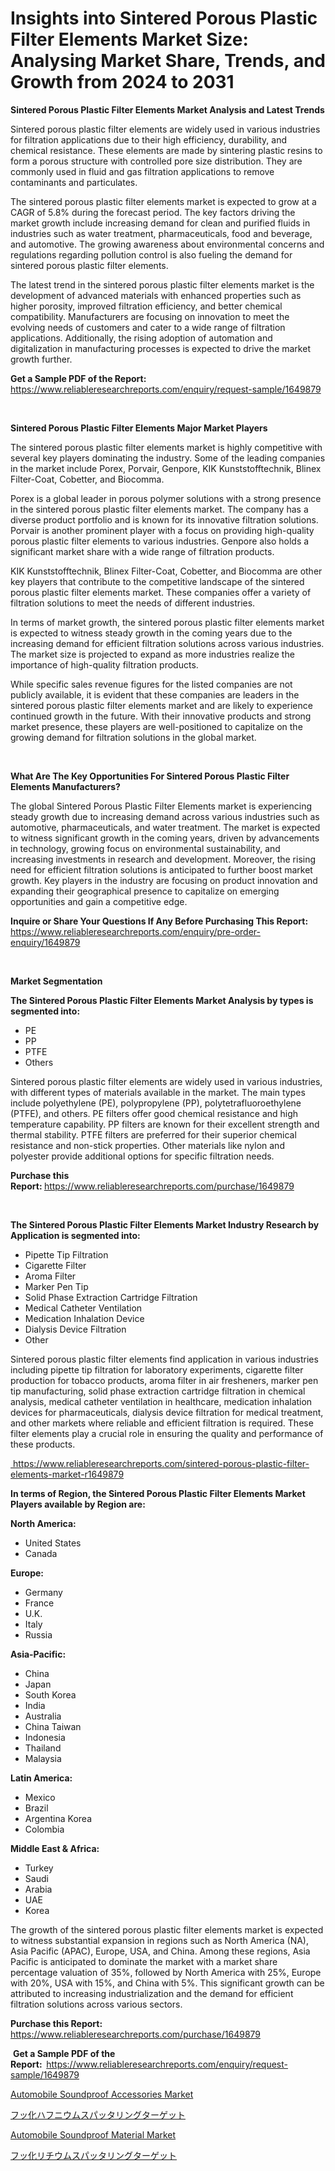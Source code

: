 <p><h1>Insights into Sintered Porous Plastic Filter Elements Market Size: Analysing Market Share, Trends, and Growth from 2024 to 2031</h1></p><p><strong>Sintered Porous Plastic Filter Elements Market Analysis and Latest Trends</strong></p>
<p><p>Sintered porous plastic filter elements are widely used in various industries for filtration applications due to their high efficiency, durability, and chemical resistance. These elements are made by sintering plastic resins to form a porous structure with controlled pore size distribution. They are commonly used in fluid and gas filtration applications to remove contaminants and particulates.</p><p>The sintered porous plastic filter elements market is expected to grow at a CAGR of 5.8% during the forecast period. The key factors driving the market growth include increasing demand for clean and purified fluids in industries such as water treatment, pharmaceuticals, food and beverage, and automotive. The growing awareness about environmental concerns and regulations regarding pollution control is also fueling the demand for sintered porous plastic filter elements.</p><p>The latest trend in the sintered porous plastic filter elements market is the development of advanced materials with enhanced properties such as higher porosity, improved filtration efficiency, and better chemical compatibility. Manufacturers are focusing on innovation to meet the evolving needs of customers and cater to a wide range of filtration applications. Additionally, the rising adoption of automation and digitalization in manufacturing processes is expected to drive the market growth further.</p></p>
<p><strong>Get a Sample PDF of the Report:&nbsp;</strong> <a href="https://www.reliableresearchreports.com/enquiry/request-sample/1649879">https://www.reliableresearchreports.com/enquiry/request-sample/1649879</a></p>
<p>&nbsp;</p>
<p><strong>Sintered Porous Plastic Filter Elements Major Market Players</strong></p>
<p><p>The sintered porous plastic filter elements market is highly competitive with several key players dominating the industry. Some of the leading companies in the market include Porex, Porvair, Genpore, KIK Kunststofftechnik, Blinex Filter-Coat, Cobetter, and Biocomma.</p><p>Porex is a global leader in porous polymer solutions with a strong presence in the sintered porous plastic filter elements market. The company has a diverse product portfolio and is known for its innovative filtration solutions. Porvair is another prominent player with a focus on providing high-quality porous plastic filter elements to various industries. Genpore also holds a significant market share with a wide range of filtration products.</p><p>KIK Kunststofftechnik, Blinex Filter-Coat, Cobetter, and Biocomma are other key players that contribute to the competitive landscape of the sintered porous plastic filter elements market. These companies offer a variety of filtration solutions to meet the needs of different industries.</p><p>In terms of market growth, the sintered porous plastic filter elements market is expected to witness steady growth in the coming years due to the increasing demand for efficient filtration solutions across various industries. The market size is projected to expand as more industries realize the importance of high-quality filtration products.</p><p>While specific sales revenue figures for the listed companies are not publicly available, it is evident that these companies are leaders in the sintered porous plastic filter elements market and are likely to experience continued growth in the future. With their innovative products and strong market presence, these players are well-positioned to capitalize on the growing demand for filtration solutions in the global market.</p></p>
<p>&nbsp;</p>
<p><strong>What Are The Key Opportunities For Sintered Porous Plastic Filter Elements Manufacturers?</strong></p>
<p><p>The global Sintered Porous Plastic Filter Elements market is experiencing steady growth due to increasing demand across various industries such as automotive, pharmaceuticals, and water treatment. The market is expected to witness significant growth in the coming years, driven by advancements in technology, growing focus on environmental sustainability, and increasing investments in research and development. Moreover, the rising need for efficient filtration solutions is anticipated to further boost market growth. Key players in the industry are focusing on product innovation and expanding their geographical presence to capitalize on emerging opportunities and gain a competitive edge.</p></p>
<p><strong>Inquire or Share Your Questions If Any Before Purchasing This Report:</strong> <a href="https://www.reliableresearchreports.com/enquiry/pre-order-enquiry/1649879">https://www.reliableresearchreports.com/enquiry/pre-order-enquiry/1649879</a></p>
<p>&nbsp;</p>
<p><strong>Market Segmentation</strong></p>
<p><strong>The Sintered Porous Plastic Filter Elements Market Analysis by types is segmented into:</strong></p>
<p><ul><li>PE</li><li>PP</li><li>PTFE</li><li>Others</li></ul></p>
<p><p>Sintered porous plastic filter elements are widely used in various industries, with different types of materials available in the market. The main types include polyethylene (PE), polypropylene (PP), polytetrafluoroethylene (PTFE), and others. PE filters offer good chemical resistance and high temperature capability. PP filters are known for their excellent strength and thermal stability. PTFE filters are preferred for their superior chemical resistance and non-stick properties. Other materials like nylon and polyester provide additional options for specific filtration needs.</p></p>
<p><strong>Purchase this Report:&nbsp;</strong><a href="https://www.reliableresearchreports.com/purchase/1649879">https://www.reliableresearchreports.com/purchase/1649879</a></p>
<p>&nbsp;</p>
<p><strong>The Sintered Porous Plastic Filter Elements Market Industry Research by Application is segmented into:</strong></p>
<p><ul><li>Pipette Tip Filtration</li><li>Cigarette Filter</li><li>Aroma Filter</li><li>Marker Pen Tip</li><li>Solid Phase Extraction Cartridge Filtration</li><li>Medical Catheter Ventilation</li><li>Medication Inhalation Device</li><li>Dialysis Device Filtration</li><li>Other</li></ul></p>
<p><p>Sintered porous plastic filter elements find application in various industries including pipette tip filtration for laboratory experiments, cigarette filter production for tobacco products, aroma filter in air fresheners, marker pen tip manufacturing, solid phase extraction cartridge filtration in chemical analysis, medical catheter ventilation in healthcare, medication inhalation devices for pharmaceuticals, dialysis device filtration for medical treatment, and other markets where reliable and efficient filtration is required. These filter elements play a crucial role in ensuring the quality and performance of these products.</p></p>
<p><a href="https://www.reliableresearchreports.com/sintered-porous-plastic-filter-elements-market-r1649879">&nbsp;https://www.reliableresearchreports.com/sintered-porous-plastic-filter-elements-market-r1649879</a></p>
<p><strong>In terms of Region, the Sintered Porous Plastic Filter Elements Market Players available by Region are:</strong></p>
<p>
    <p> <strong> North America: </strong>
        <ul>
            <li>United States</li>
            <li>Canada</li>
        </ul>
        </p> 
    <p> <strong> Europe: </strong>
        <ul>
            <li>Germany</li>
            <li>France</li>
            <li>U.K.</li>
            <li>Italy</li>
            <li>Russia</li>
        </ul>
        </p> 
    <p> <strong> Asia-Pacific: </strong>
        <ul>
            <li>China</li>
            <li>Japan</li>
            <li>South Korea</li>
            <li>India</li>
            <li>Australia</li>
            <li>China Taiwan</li>
            <li>Indonesia</li>
            <li>Thailand</li>
            <li>Malaysia</li>
        </ul>
        </p> 
    <p> <strong> Latin America: </strong>
        <ul>
            <li>Mexico</li>
            <li>Brazil</li>
            <li>Argentina Korea</li>
            <li>Colombia</li>
        </ul>
        </p> 
    <p> <strong> Middle East & Africa: </strong>
        <ul>
            <li>Turkey</li>
            <li>Saudi</li>
            <li>Arabia</li>
            <li>UAE</li>
            <li>Korea</li>
        </ul>
    </p>
    </p>
<p><p>The growth of the sintered porous plastic filter elements market is expected to witness substantial expansion in regions such as North America (NA), Asia Pacific (APAC), Europe, USA, and China. Among these regions, Asia Pacific is anticipated to dominate the market with a market share percentage valuation of 35%, followed by North America with 25%, Europe with 20%, USA with 15%, and China with 5%. This significant growth can be attributed to increasing industrialization and the demand for efficient filtration solutions across various sectors.</p></p>
<p><strong>Purchase this Report: </strong><a href="https://www.reliableresearchreports.com/purchase/1649879">https://www.reliableresearchreports.com/purchase/1649879</a></p>
<p>&nbsp;<strong>Get a Sample PDF of the Report:&nbsp;&nbsp;</strong><a href="https://www.reliableresearchreports.com/enquiry/request-sample/1649879">https://www.reliableresearchreports.com/enquiry/request-sample/1649879</a></p>
<p><strong></strong></p>
<p><p><a href="https://github.com/indrystar/Market-Research-Report-List-3/blob/main/automobile-soundproof-accessories-market.md">Automobile Soundproof Accessories Market</a></p><p><a href="https://github.com/AbigaleHuel/Market-Research-Report-List-1/blob/main/197080693833.md">フッ化ハフニウムスパッタリングターゲット</a></p><p><a href="https://github.com/josesg55/Market-Research-Report-List-2/blob/main/automobile-soundproof-material-market.md">Automobile Soundproof Material Market</a></p><p><a href="https://github.com/lrlmopnhwd79300/Market-Research-Report-List-2/blob/main/829020293834.md">フッ化リチウムスパッタリングターゲット</a></p></p>